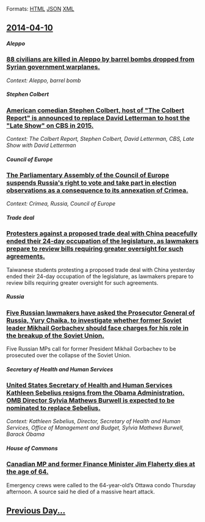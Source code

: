 
Formats: [HTML](2014/04/10/index.html)  [JSON](2014/04/10/index.json)  [XML](2014/04/10/index.xml)  

## [2014-04-10](/news/2014/04/10/index.md)

##### Aleppo
### [88 civilians are killed in Aleppo by barrel bombs dropped from Syrian government warplanes. ](/news/2014/04/10/88-civilians-are-killed-in-aleppo-by-barrel-bombs-dropped-from-syrian-government-warplanes.md)
_Context: Aleppo, barrel bomb_

##### Stephen Colbert
### [American comedian Stephen Colbert, host of "The Colbert Report" is announced to replace David Letterman to host the "Late Show" on CBS in 2015. ](/news/2014/04/10/american-comedian-stephen-colbert-host-of-the-colbert-report-is-announced-to-replace-david-letterman-to-host-the-late-show-on-cbs-in-20.md)
_Context: The Colbert Report, Stephen Colbert, David Letterman, CBS, Late Show with David Letterman_

##### Council of Europe
### [The Parliamentary Assembly of the Council of Europe suspends Russia's right to vote and take part in election observations as a consequence to its annexation of Crimea. ](/news/2014/04/10/the-parliamentary-assembly-of-the-council-of-europe-suspends-russia-s-right-to-vote-and-take-part-in-election-observations-as-a-consequence.md)
_Context: Crimea, Russia, Council of Europe_

##### Trade deal
### [Protesters against a proposed trade deal with China peacefully ended their 24-day occupation of the legislature, as lawmakers prepare to review bills requiring greater oversight for such agreements. ](/news/2014/04/10/protesters-against-a-proposed-trade-deal-with-china-peacefully-ended-their-24-day-occupation-of-the-legislature-as-lawmakers-prepare-to-rev.md)
Taiwanese students protesting a proposed trade deal with China yesterday ended their 24-day occupation of the legislature, as lawmakers prepare to review bills requiring greater oversight for such agreements.

##### Russia
### [Five Russian lawmakers have asked the Prosecutor General of Russia, Yury Chaika, to investigate whether former Soviet leader Mikhail Gorbachev should face charges for his role in the breakup of the Soviet Union. ](/news/2014/04/10/five-russian-lawmakers-have-asked-the-prosecutor-general-of-russia-yury-chaika-to-investigate-whether-former-soviet-leader-mikhail-gorbach.md)
Five Russian MPs call for former President Mikhail Gorbachev to be prosecuted over the collapse of the Soviet Union.

##### Secretary of Health and Human Services
### [United States Secretary of Health and Human Services Kathleen Sebelius resigns from the Obama Administration. OMB Director Sylvia Mathews Burwell is expected to be nominated to replace Sebelius. ](/news/2014/04/10/united-states-secretary-of-health-and-human-services-kathleen-sebelius-resigns-from-the-obama-administration-omb-director-sylvia-mathews-bu.md)
_Context: Kathleen Sebelius, Director, Secretary of Health and Human Services, Office of Management and Budget, Sylvia Mathews Burwell, Barack Obama_

##### House of Commons
### [Canadian MP and former Finance Minister Jim Flaherty dies at the age of 64. ](/news/2014/04/10/canadian-mp-and-former-finance-minister-jim-flaherty-dies-at-the-age-of-64.md)
Emergency crews were called to the 64-year-old’s Ottawa condo Thursday afternoon. A source said he died of a massive heart attack.

## [Previous Day...](/news/2014/04/9/index.md)

